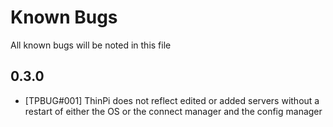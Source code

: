 # Known Bugs

All known bugs will be noted in this file

## 0.3.0

- [TPBUG#001] ThinPi does not reflect edited or added servers without a restart of either the OS or the connect manager and the config manager
